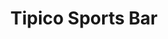 ---
title: "Tipico Sports Bar"
url: /buchholz-in-der-nordheide/tipico-sports-bar/
shop: Wettbüro
---